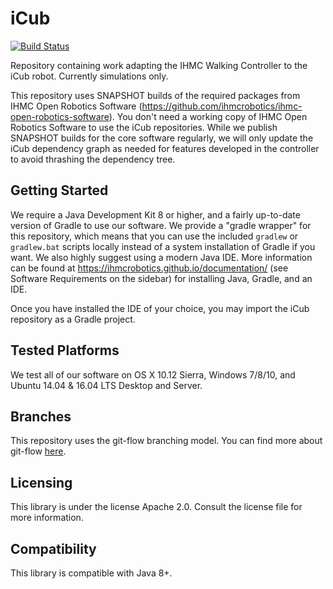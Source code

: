 # iCub

[![Build Status](https://travis-ci.org/ihmcrobotics/iCub.svg?branch=develop)](https://travis-ci.org/ihmcrobotics/iCub)

Repository containing work adapting the IHMC Walking Controller to the iCub robot. Currently simulations only.

This repository uses SNAPSHOT builds of the required packages from IHMC Open Robotics Software (https://github.com/ihmcrobotics/ihmc-open-robotics-software).
You don't need a working copy of IHMC Open Robotics Software to use the iCub repositories. While we publish SNAPSHOT builds for the core
software regularly, we will only update the iCub dependency graph as needed for features developed in the controller to avoid thrashing
the dependency tree.

## Getting Started

We require a Java Development Kit 8 or higher, and a fairly up-to-date version of Gradle to use our software. We provide a "gradle wrapper" for this repository, which means that you can use the included `gradlew` or `gradlew.bat` scripts locally instead of a system installation of Gradle if you want. We also highly suggest using a modern Java IDE. More information can be found at https://ihmcrobotics.github.io/documentation/ (see Software Requirements on the sidebar) for installing Java, Gradle, and an IDE.

Once you have installed the IDE of your choice, you may import the iCub repository as a Gradle project.

## Tested Platforms
We test all of our software on OS X 10.12 Sierra, Windows 7/8/10, and Ubuntu 14.04 &amp; 16.04 LTS Desktop and Server.

## Branches
This repository uses the git-flow branching model. You can find more about git-flow [here](https://www.atlassian.com/git/tutorials/comparing-workflows/feature-branch-workflow).

## Licensing
This library is under the license Apache 2.0. Consult the license file for more information.

## Compatibility
This library is compatible with Java 8+.
